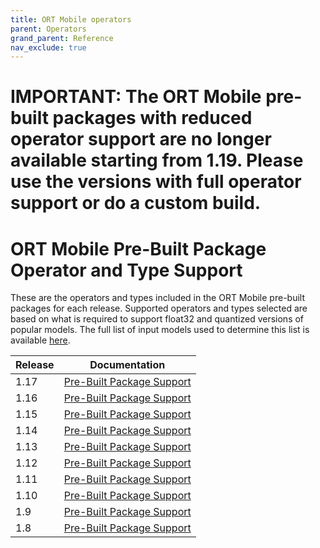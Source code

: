 ```yaml
---
title: ORT Mobile operators
parent: Operators
grand_parent: Reference
nav_exclude: true
---
```


# **IMPORTANT: The ORT Mobile pre-built packages with reduced operator support are no longer available starting from 1.19. Please use the versions with full operator support or do a custom build.**

# ORT Mobile Pre-Built Package Operator and Type Support

These are the operators and types included in the ORT Mobile pre-built packages for each release. Supported operators and types selected are based on what is required to support float32 and quantized versions of popular models. The full list of input models used to determine this list is available [here](https://github.com/microsoft/onnxruntime/blob/v1.17.3/tools/ci_build/github/android/mobile_package.required_operators.readme.txt).

| Release | Documentation |
|---------|---------------|
| 1.17 | [Pre-Built Package Support](./mobile_package_op_type_support_1.17.md)|
| 1.16 | [Pre-Built Package Support](./mobile_package_op_type_support_1.16.md)|
| 1.15 | [Pre-Built Package Support](./mobile_package_op_type_support_1.15.md)|
| 1.14 | [Pre-Built Package Support](./mobile_package_op_type_support_1.14.md)|
| 1.13 | [Pre-Built Package Support](./mobile_package_op_type_support_1.13.md)|
| 1.12 | [Pre-Built Package Support](./mobile_package_op_type_support_1.12.md)|
| 1.11 | [Pre-Built Package Support](./mobile_package_op_type_support_1.11.md)|
| 1.10 | [Pre-Built Package Support](./mobile_package_op_type_support_1.10.md)|
| 1.9 | [Pre-Built Package Support](./mobile_package_op_type_support_1.9.md)|
| 1.8 | [Pre-Built Package Support](./mobile_package_op_type_support_1.8.md)|
